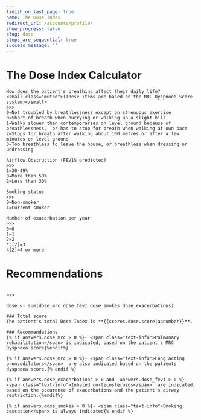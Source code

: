 ```yaml
---
finish_on_last_page: true
name: The Dose Index
redirect_url: /accounts/profile/
show_progress: false
slug: dose
steps_are_sequential: true
success_message: ''
---
```


# The Dose Index Calculator

~~~{#dose_mrc .likert-list .required  }
How does the patient's breathing affect their daily life?
<small class="muted">(These items are based on the MRC Dyspnoea Score system)</small>
>>>
0=Not troubled by breathlessness except on strenuous exercise 
0=Short of breath when hurrying or walking up a slight hill 
1=Walks slower than contemporaries on level ground because of breathlessness,  or has to stop for breath when walking at own pace 
2=Stops for breath after walking about 100 metres or after a few minutes on level ground 
3=Too breathless to leave the house, or breathless when dressing or undressing 
~~~

~~~{#dose_fev1 .likert .required  }
Airflow Obstruction (FEV1% predicted)
>>>
1=30-49% 
0=More than 50% 
2=Less than 30% 
~~~

~~~{#dose_smokes .likert .required  }
Smoking status
>>>
0=Non-smoker 
1=Current smoker 
~~~

~~~{#dose_exacerbations .likert-list .required  }
Number of exacerbation per year
>>>
0=0 
1=1 
2=2 
*3[2]=3 
4[2]=4 or more
~~~



# Recommendations


~~~{#kynvpzxzzm4hprmkpkie8o .instruction  }

>>>

dose <- sum(dose_mrc dose_fev1 dose_smokes dose_exacerbations)
~~~

~~~{#mcgukw746mmwa37anmug7j .instruction  }
### Total score
The patient's total Dose Index is **{{scores.dose.score|apnumber}}**. 

### Recommendations
{% if answers.dose_mrc > 0 %}- <span class="text-info">Pulmonary rehabilitation</span> is indicated, based on the patient's MRC Dyspnoea score{%endif%}

{% if answers.dose_mrc > 0 %}- <span class="text-info">Long acting broncodilators</span>  are also indicated based on the patients dyspnoea score.{% endif %}

{% if answers.dose_exacerbations > 0 and  answers.dose_fev1 > 0 %}- <span class="text-info">Inhaled corticosteroids</span>  are indicated, based on the occurence of exacerbations and the patient's airway restriction.{%endif%}

{% if answers.dose_smokes > 0 %}- <span class="text-info">Smoking cessation</span> is always indicated{% endif %}

~~~
